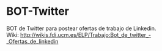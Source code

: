 # BOT-Twitter
BOT de Twitter para postear ofertas de trabajo de Linkedin.
<br>
Wiki: http://wikis.fdi.ucm.es/ELP/Trabajo:Bot_de_twitter_-_Ofertas_de_linkedin
